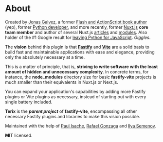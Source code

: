 # About 

Created by [Jonas Galvez](h), a former [Flash and ActionScript book author](https://www.google.com/search?q=jonas+galvez+flash+actionscript&tbm=isch) (yep), former [Python developer](https://pypi.org/project/xmlwitch/), and more recently, former [Nuxt.js](https://nuxtjs.org/) <b>core team member</b> and author of several Nuxt.js [articles](https://www.google.com/search?q=jonas+galvez+nuxt) and [modules](https://github.com/galvez?tab=repositories&q=nuxt). Also holder of the #1 Google result for [leaving Python for JavaScript](https://www.google.com/search?q=leaving+python+for+javascript). _Giggles_.

The <b>vision</b> behind this plugin is that <b>[Fastify]()</b> and <b>[Vite]()</b> are a solid basis to build fast and maintainable applications with ease and elegance, providing only the absolutely necessary at a time.

This is a matter of principle, that is, **striving to write software with the least amount of hidden and unnecessary complexity**. In concrete terms, for instance, the <b>node_modules</b> directory size for basic <b>fastify-vite</b> projects is much smaller than their equivalents in Nuxt.js or Next.js. 

You can expand your application's capabilities by adding more Fastify plugins or Vite plugins as necessary, instead of starting out with every single battery included.

**Terix** is the <b>_parent project_</b> of <b>fastify-vite</b>, encompassing all other necessary Fastify plugins and libraries to make this vision possible.

Maintained with the help of [Paul Isache](https://twitter.com/paul_isache), [Rafael Gonzaga](https://twitter.com/_rafaelgss) and [Ilya Semenov](https://github.com/IlyaSemenov).

<b>MIT</b> licensed.
